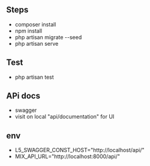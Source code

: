 
## Steps
- composer install
- npm install
- php artisan migrate --seed
- php artisan serve

## Test
- php artisan test

## APi docs
- swagger
- visit on local "api/documentation" for UI

## env
- L5_SWAGGER_CONST_HOST="http://localhost/api/"
- MIX_API_URL="http://localhost:8000/api/"
